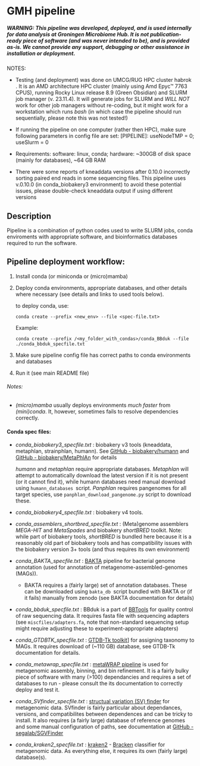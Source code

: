 # GMH pipeline

##### WARNING: This pipeline was developed, deployed, and is used internally for data analysis at Groningen Microbiome Hub. *It is not publication-ready piece of software (and was never intended to be), and is provided as-is*. We cannot provide any support, debugging or other assistance in installation or deployment.

NOTES:

- Testing (and deployment) was done on UMCG/RUG HPC cluster habrok . It is an AMD architecture HPC cluster (mainly using Amd Epyc™ 7763 CPUS), running Rocky Linux release 8.9 (Green Obsidian) and SLURM job manager (v. 23.11.4). It will generate jobs for SLURM and *WILL NOT* work for other job managers without re-coding, but it might work for a workstation which runs *bash* (in which case the pipeline should run sequentially, please note this was not tested!)

- If running the pipeline on one computer (rather then HPC), make sure following parameters in config file are set: [PIPELINE]: useNodeTMP = 0; useSlurm = 0

- Requirements: software: linux, conda; hardware: ~300GB of disk space (mainly for databases), ~64 GB RAM
  
- There were some reports of kneaddata versions after 0.10.0 incorrectly sorting paired end reads in some sequencing files. This pipeline uses v.0.10.0 (in conda_biobakery3 environment) to avoid these potential issues, please double-check kneaddata output if using different versions

## Description

Pipeline is a combination of python codes used to write SLURM jobs, conda enviroments with appropriate software, and bioinformatics databases required to run the software.

## Pipeline deployment workflow:

1. Install conda (or miniconda or (micro)mamba)

2. Deploy conda environments, appropriate databases, and other details where necessary (see details and links to used tools below).
   
   to deploy conda, use:
   
    `conda create --prefix <new_env> --file <spec-file.txt>`
   
   Example: 
   
   `conda create --prefix /<my_folder_with_condas>/conda_BBduk --file ./conda_bbduk_specfile.txt`

3. Make sure pipeline config file has correct paths to conda environments and databases

4. Run it (see main README file)

###### Notes:

- *(micro)mamba* usually deploys environments *much faster* from *(mini)conda*. It, however, sometimes fails to resolve dependencies correctly.

#### Conda spec files:

- *conda_biobakery3_specfile.txt* : biobakery v3 tools (kneaddata, metaphlan, strainphlan, humann). See [GitHub - biobakery/humann](https://github.com/biobakery/humann) and  [GitHub - biobakery/MetaPhlAn](https://github.com/biobakery/MetaPhlAn) for details
  
  *humann* and *metaphlan* require appropriate databases. *Metaphlan* will attempt to automatically download the latest version if it is not present (or it cannot find it), while humann databases need manual download using `humann_databases `script. *Panphlan* requires pangenomes for all target species, use `panphlan_download_pangenome.py` script to download these.

- *conda_biobakery4_specfile.txt* : biobakery v4 tools. 

- *conda_assemblers_shortbred_specfile.txt* : (Meta)genome assemblers *MEGA-HIT* and *MetaSpades* and biobakery *shortBRED* toolkit. Note: while part of biobakery tools, *shortBRED* is bundled here because it is a reasonably old part of biobakery tools and has compatibility issues with the biobakery version 3+ tools (and thus requires its own environment)

- *conda_BAKTA_specfile.txt* : [BAKTA](https://github.com/oschwengers/bakta) pipeline for bacterial genome annotation (used for annotation of metagenome-assembled-genomes (MAGs)). 
  
  - BAKTA requires a (fairly large) set of annotation databases. These can be downloaded using `bakta_db `script bundled with BAKTA or (if it fails) manually from zenodo (see BAKTA documentation for details)

- *conda_bbduk_specfile.txt* : BBduk is a part of [BBTools](https://jgi.doe.gov/data-and-tools/software-tools/bbtools/) for quality control of raw sequencing data. It requires fasta file with sequencing adapters (see `miscfiles/adapters.fa`, note that non-standard sequencing setup might require adjusting these to experiment-appropriate adapters)

- *conda_GTDBTK_specfile.txt* : [GTDB-Tk toolkit](https://ecogenomics.github.io/GTDBTk/installing/index.html)] for assigning taxonomy to MAGs. It requires download of (~110 GB) database, see GTDB-Tk documentation for details.

- *conda_metawrap_specfile.txt* : [metaWRAP pipeline](https://github.com/bxlab/metaWRAP) is used for metagenomic assembly, binning, and bin refinement. It is a fairly bulky piece of software with many (>100) dependancies and requires a set of databases to run - please consult the its documentation to correctly deploy and test it.

- *conda_SVfinder_specfile.txt* :  [structual variation (SV) finder](https://github.com/segalab/SGVFinder) for metagenomic data. SVfinder is fairly particular about dependances, versions, and compatibilites between dependences and can be tricky to install. It also requires (a fairly large) database of reference genomes and some manual configuration of paths, see documentation at [GitHub - segalab/SGVFinder](https://github.com/segalab/SGVFinder)

- *conda_kraken2_specfile.txt* : [kraken2](https://github.com/DerrickWood/kraken2) - [Bracken](https://github.com/jenniferlu717/Bracken) classifier for metagenomic data. As everything else, it requires its own (fairly large) database(s). 




